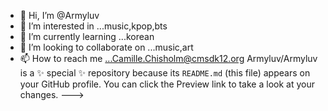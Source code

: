 - 👋 Hi, I’m @Armyluv
- 👀 I’m interested in ...music,kpop,bts
- 🌱 I’m currently learning ...korean
- 💞️ I’m looking to collaborate on ...music,art
- 📫 How to reach me ...Camille.Chisholm@cmsdk12.org
Armyluv/Armyluv is a ✨ special ✨ repository because its `README.md` (this file) appears on your GitHub profile.
You can click the Preview link to take a look at your changes.
--->
